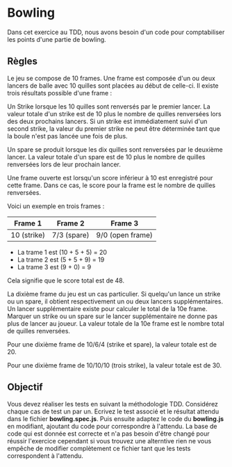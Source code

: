 # Bowling

Dans cet exercice au TDD, nous avons besoin d'un code pour comptabiliser les points d'une partie de bowling.

## Règles
Le jeu se compose de 10 frames. Une frame est composée d'un ou deux lancers de balle avec 10 quilles sont placées au début de celle-ci. Il existe trois résultats possible d'une frame :

Un Strike lorsque les 10 quilles sont renversés par le premier lancer. La valeur totale d'un strike est de 10 plus le nombre de quilles renversées lors des deux prochains lancers. Si un strike est immédiatement suivi d'un second strike, la valeur du premier strike ne peut être déterminée tant que la boule n'est pas lancée une fois de plus.

Un spare se produit lorsque les dix quilles sont renversées par le deuxième lancer. La valeur totale d'un spare est de 10 plus le nombre de quilles renversées lors de leur prochain lancer.

Une frame ouverte est lorsqu'un score inférieur à 10 est enregistré pour cette frame. Dans ce cas, le score pour la frame est le nombre de quilles renversées.

Voici un exemple en trois frames :

| Frame 1         | Frame 2       | Frame 3                |
| :-------------: |:-------------:| :---------------------:|
| 10 (strike)      | 7/3 (spare)    | 9/0 (open frame)       |

- La trame 1 est (10 + 5 + 5) = 20
- La trame 2 est (5 + 5 + 9) = 19
- La trame 3 est (9 + 0) = 9

Cela signifie que le score total est de 48.

La dixième frame du jeu est un cas particulier. Si quelqu'un lance un strike ou un spare, il obtient respectivement un ou deux lancers supplémentaires. Un lancer supplémentaire existe pour calculer le total de la 10e frame. Marquer un strike ou un spare sur le lancer supplémentaire ne donne pas plus de lancer au joueur. La valeur totale de la 10e frame est le nombre total de quilles renversées.

Pour une dixième frame de 10/6/4 (strike et spare), la valeur totale est de 20.

Pour une dixième frame de 10/10/10 (trois strike), la valeur totale est de 30.

## Objectif

Vous devez réaliser les tests en suivant la méthodologie TDD. Considérez chaque cas de test un par un. Ecrivez le test associé et le résultat attendu dans le fichier **bowling.spec.js**. Puis ensuite adaptez le code du **bowling.js** en modifiant, ajoutant du code pour correspondre à l'attendu. La base de code qui est donnée est correcte et n'a pas besoin d'être changé pour réussir l'exercice cependant si vous trouvez une alterntive rien ne vous empêche de modifier complètement ce fichier tant que les tests correspondent à l'attendu.


